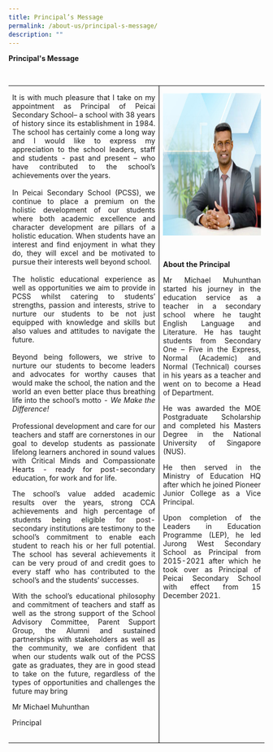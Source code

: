 ```yaml
---
title: Principal’s Message
permalink: /about-us/principal-s-message/
description: ""
---
```

<p><strong>Principal's Message</strong></p><br>
<table style="border-collapse:collapse;border:none;mso-yfti-tbllook:1184;mso-padding-alt:
 0in 5.4pt 0in 5.4pt;mso-border-insideh:none" cellpadding="0" cellspacing="0" border="0" class="MsoTableGrid"><tbody><tr style="mso-yfti-irow:0;mso-yfti-firstrow:yes;mso-yfti-lastrow:yes;
  height:44.5pt"><td style="width:395.75pt;border:none;border-right:solid windowtext 1.0pt;
  mso-border-right-alt:solid windowtext .5pt;padding:0in 5.4pt 0in 5.4pt;height:44.5pt" valign="top" width="528"><p style="margin-bottom:0in;line-height:normal" class="MsoNormal"><p align="justify">It is with much pleasure that I take on my appointment as Principal of Peicai Secondary School– a school with 38 years of history since its establishment in 1984. The school has certainly come a long way and I would like to express my appreciation to the school leaders, staff and students - past and present – who have contributed to the school’s achievements over the years.<br><br>In Peicai Secondary School (PCSS), we continue to place a premium on the holistic development of our students where both academic excellence and character development are pillars of a holistic education. When students have an interest and find enjoyment in what they do, they will excel and be motivated to pursue their interests well beyond school.<br><br>The holistic educational experience as well as opportunities we aim to provide in PCSS whilst catering to students’ strengths, passion and interests, strive to nurture our students to be not just equipped with knowledge and skills but also values and attitudes to navigate the future.&nbsp;<br><br>Beyond being followers, we strive to nurture our students to become leaders and advocates for worthy causes that would make the school, the nation and the world an even better place thus breathing life into the school’s motto -&nbsp;<i>We Make the Difference!<br></i><br>Professional development and care for our teachers and staff are cornerstones in our goal to develop students as passionate lifelong learners anchored in sound values with Critical Minds and Compassionate Hearts - ready for post-secondary education, for work and for life.</p><p style="margin-bottom:0in;line-height:normal" class="MsoNormal"><p align="justify">The school’s value added academic results over the years, strong CCA achievements and high percentage of students being eligible for post-secondary institutions are testimony to the school’s commitment to enable each student to reach his or her full potential. The school has several achievements it can be very proud of and credit goes to every staff who has contributed to the school’s and the students’ successes.</p><p style="margin-bottom:0in;line-height:normal" class="MsoNormal"><p align="justify">With the school’s educational philosophy and commitment of teachers and staff as well as the strong support of the School Advisory Committee, Parent Support Group, the Alumni and sustained partnerships with stakeholders as well as the community, we are confident that when our students walk out of the PCSS gate as graduates, they are in good stead to take on the future, regardless of the types of opportunities and challenges the future may bring</p><p style="margin-bottom:0in;line-height:normal" class="MsoNormal">Mr Michael Muhunthan</p><p style="margin-bottom:0in;line-height:normal" class="MsoNormal">Principal</p><p style="margin-bottom:0in;line-height:normal" class="MsoNormal">&nbsp;</p></td><td style="width:251.75pt;border:none;mso-border-left-alt:
  solid windowtext .5pt;padding:0in 5.4pt 0in 5.4pt;height:44.5pt" valign="top" width="336"><p style="margin-bottom:0in;line-height:normal" class="MsoNormal"><span style="mso-no-proof:yes"><img src="/images/mr_michael.jpg" alt="Mr Michael 
<img style=" height="280" width="301"></span></p><p style="margin-bottom:0in;line-height:normal" class="MsoNormal">&nbsp;</p><p style="margin-bottom:0in;line-height:normal" class="MsoNormal"><b>About the Principal</b></p><p style="margin-bottom:0in;line-height:normal" class="MsoNormal"><p align="justify">Mr Michael Muhunthan started his journey in the education service as a teacher in a secondary school where he taught English Language and Literature. He has taught students from Secondary One – Five in the Express, Normal (Academic) and Normal (Technical) courses in his years as a teacher and went on to become a Head of Department.</p><p style="margin-bottom:0in;line-height:normal" class="MsoNormal"><p align="justify">He was awarded the MOE Postgraduate Scholarship and completed his Masters Degree in the National University of Singapore (NUS).</p><p style="margin-bottom:0in;line-height:normal" class="MsoNormal"><p align="justify">He then served in the Ministry of Education HQ after which he joined Pioneer Junior College as a Vice Principal.</p><p style="margin-bottom:0in;line-height:normal" class="MsoNormal"><p align="justify">Upon completion of the Leaders in Education Programme (LEP), he led Jurong West Secondary School as Principal from 2015-2021 after which he took over as Principal of Peicai Secondary School with effect from 15 December 2021.</p><p style="margin-bottom:0in;line-height:normal" class="MsoNormal">&nbsp;</p>
